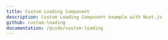 ```yaml
---
title: Custom Loading Component
description: Custom Loading Component example with Nuxt.js
github: custom-loading
documentation: /guide/custom-loading
---
```

